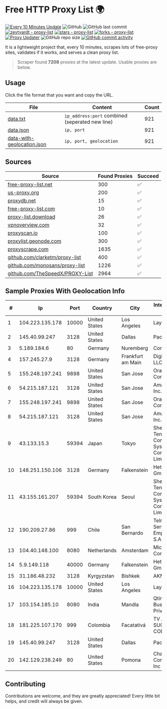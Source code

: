 
# Free HTTP Proxy List 🌍

[![Every 10 Minutes Update](https://github.com/mertguvencli/http-proxy-list/actions/workflows/main.yml/badge.svg?branch=main)](https://github.com/mertguvencli/http-proxy-list/actions/workflows/main.yml)
![GitHub](https://img.shields.io/github/license/mertguvencli/http-proxy-list)
![GitHub last commit](https://img.shields.io/github/last-commit/mertguvencli/http-proxy-list)
[![zevtyardt - proxy-list](https://img.shields.io/static/v1?label=zevtyardt&message=proxy-list&color=blue&logo=github)](https://github.com/zevtyardt/proxy-list "Go to GitHub repo")
[![stars - proxy-list](https://img.shields.io/github/stars/zevtyardt/proxy-list?style=social)](https://github.com/zevtyardt/proxy-list)
[![forks - proxy-list](https://img.shields.io/github/forks/zevtyardt/proxy-list?style=social)](https://github.com/zevtyardt/proxy-list)
[![Proxy Updater](https://github.com/zevtyardt/proxy-list/workflows/Proxy%20Updater/badge.svg)](https://github.com/zevtyardt/proxy-list/actions?query=workflow:"Proxy+Updater")
![GitHub repo size](https://img.shields.io/github/repo-size/zevtyardt/proxy-list)
[![GitHub commit activity](https://img.shields.io/github/commit-activity/m/zevtyardt/proxy-list?logo=commits)](https://github.com/zevtyardt/proxy-list/commits/main)

It is a lightweight project that, every 10 minutes, scrapes lots of free-proxy sites, validates if it works, and serves a clean proxy list.

> Scraper found **7208** proxies at the latest update. Usable proxies are below.

## Usage

Click the file format that you want and copy the URL.

|File|Content|Count|
|----|-------|-----|
|[data.txt](https://raw.githubusercontent.com/mertguvencli/http-proxy-list/main/proxy-list/data.txt)|`ip_address:port` combined (seperated new line)|921|
|[data.json](https://raw.githubusercontent.com/mertguvencli/http-proxy-list/main/proxy-list/data.json)|`ip, port`|921|
|[data-with-geolocation.json](https://raw.githubusercontent.com/mertguvencli/http-proxy-list/main/proxy-list/data-with-geolocation.json)|`ip, port, geolocation`|921|

## Sources

|Source|Found Proxies|Succeed|
|------|-------------|-------|
|[free-proxy-list.net](https://free-proxy-list.net)|300|✅|
|[us-proxy.org](https://www.us-proxy.org)|200|✅|
|[proxydb.net](http://proxydb.net)|15|✅|
|[free-proxy-list.com](https://free-proxy-list.com/?page=&port=&type%5B%5D=http&type%5B%5D=https&up_time=0&search=Search)|10|✅|
|[proxy-list.download](https://www.proxy-list.download/HTTP)|26|✅|
|[vpnoverview.com](https://vpnoverview.com/privacy/anonymous-browsing/free-proxy-servers)|32|✅|
|[proxyscan.io](https://www.proxyscan.io)|100|✅|
|[proxylist.geonode.com](https://proxylist.geonode.com/api/proxy-list?limit=300&page=1&sort_by=lastChecked&sort_type=desc&protocols=http,https)|300|✅|
|[proxyscrape.com](https://api.proxyscrape.com/v2/?request=displayproxies&protocol=http&timeout=10000&country=all&ssl=all&anonymity=all)|1635|✅|
|[github.com/clarketm/proxy-list](https://raw.githubusercontent.com/clarketm/proxy-list/master/proxy-list-raw.txt)|400|✅|
|[github.com/monosans/proxy-list](https://raw.githubusercontent.com/monosans/proxy-list/main/proxies/http.txt)|1226|✅|
|[github.com/TheSpeedX/PROXY-List](https://raw.githubusercontent.com/TheSpeedX/PROXY-List/master/http.txt)|2964|✅|


## Sample Proxies With Geolocation Info

|#|Ip|Port|Country|City|Internet Service Provider|
|-|--|----|-------|----|-------------------------|
|1|104.223.135.178|10000|United States|Los Angeles|LayerHost|
|2|145.40.99.247|3128|United States|Dallas|Packet Host, Inc.|
|3|5.189.184.6|80|Germany|Nuremberg|Contabo GmbH|
|4|157.245.27.9|3128|Germany|Frankfurt am Main|DigitalOcean, LLC|
|5|155.248.197.241|9898|United States|San Jose|Oracle Corporation|
|6|54.215.187.121|3128|United States|San Jose|Amazon.com, Inc.|
|7|155.248.197.241|9898|United States|San Jose|Oracle Corporation|
|8|54.215.187.121|3128|United States|San Jose|Amazon.com, Inc.|
|9|43.133.15.3|59394|Japan|Tokyo|Shenzhen Tencent Computer Systems Company Limited|
|10|148.251.150.106|3128|Germany|Falkenstein|Hetzner Online GmbH|
|11|43.155.161.207|59394|South Korea|Seoul|Shenzhen Tencent Computer Systems Company Limited|
|12|190.209.27.86|999|Chile|San Bernardo|Telmex Servicios Empresariales S.A.|
|13|104.40.148.100|8080|Netherlands|Amsterdam|Microsoft Corporation|
|14|5.9.149.118|40000|Germany|Falkenstein|Hetzner Online GmbH|
|15|31.186.48.232|3128|Kyrgyzstan|Bishkek|AKNET Ltd.|
|16|104.223.135.178|10000|United States|Los Angeles|LayerHost|
|17|103.154.185.10|8080|India|Mandla|Qtime Businesses Private Limited|
|18|181.225.107.170|999|Colombia|Facatativá|TV AZTECA SUCURSAL COLOMBIA|
|19|145.40.99.247|3128|United States|Dallas|Packet Host, Inc.|
|20|142.129.238.249|80|United States|Pomona|Charter Communications Inc|



## Contributing

Contributions are welcome, and they are greatly appreciated! Every
little bit helps, and credit will always be given.

